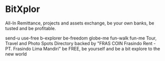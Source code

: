 # BitXplor
All-In Remittance, projects and assets exchange, be your own banks, be tusted and be profitable.



send-u use-free
b-explorer be-freedom globe-me fun-walk fun-me
Tour, Travel and Photo Spots Directory backed by "FRAS COIN Frasindo Rent - PT. Frasindo Lima Mandiri"
be FREE, be yourself and be a bit explore to the new world
